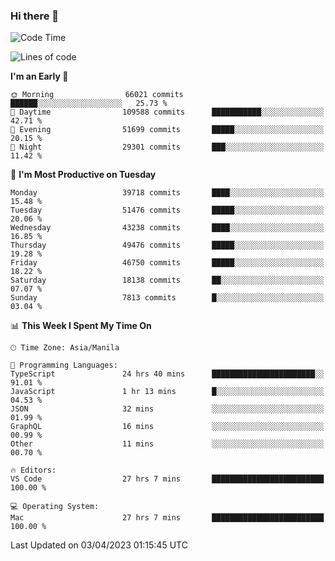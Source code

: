 ### Hi there 👋

<!--START_SECTION:waka-->
![Code Time](http://img.shields.io/badge/Code%20Time-3%2C801%20hrs%207%20mins-blue)

![Lines of code](https://img.shields.io/badge/From%20Hello%20World%20I%27ve%20Written-101.4%20million%20lines%20of%20code-blue)

**I'm an Early 🐤** 

```text
🌞 Morning                66021 commits       ██████░░░░░░░░░░░░░░░░░░░   25.73 % 
🌆 Daytime                109588 commits      ███████████░░░░░░░░░░░░░░   42.71 % 
🌃 Evening                51699 commits       █████░░░░░░░░░░░░░░░░░░░░   20.15 % 
🌙 Night                  29301 commits       ███░░░░░░░░░░░░░░░░░░░░░░   11.42 % 
```
📅 **I'm Most Productive on Tuesday** 

```text
Monday                   39718 commits       ████░░░░░░░░░░░░░░░░░░░░░   15.48 % 
Tuesday                  51476 commits       █████░░░░░░░░░░░░░░░░░░░░   20.06 % 
Wednesday                43238 commits       ████░░░░░░░░░░░░░░░░░░░░░   16.85 % 
Thursday                 49476 commits       █████░░░░░░░░░░░░░░░░░░░░   19.28 % 
Friday                   46750 commits       █████░░░░░░░░░░░░░░░░░░░░   18.22 % 
Saturday                 18138 commits       ██░░░░░░░░░░░░░░░░░░░░░░░   07.07 % 
Sunday                   7813 commits        █░░░░░░░░░░░░░░░░░░░░░░░░   03.04 % 
```


📊 **This Week I Spent My Time On** 

```text
🕑︎ Time Zone: Asia/Manila

💬 Programming Languages: 
TypeScript               24 hrs 40 mins      ███████████████████████░░   91.01 % 
JavaScript               1 hr 13 mins        █░░░░░░░░░░░░░░░░░░░░░░░░   04.53 % 
JSON                     32 mins             ░░░░░░░░░░░░░░░░░░░░░░░░░   01.99 % 
GraphQL                  16 mins             ░░░░░░░░░░░░░░░░░░░░░░░░░   00.99 % 
Other                    11 mins             ░░░░░░░░░░░░░░░░░░░░░░░░░   00.70 % 

🔥 Editors: 
VS Code                  27 hrs 7 mins       █████████████████████████   100.00 % 

💻 Operating System: 
Mac                      27 hrs 7 mins       █████████████████████████   100.00 % 
```


 Last Updated on 03/04/2023 01:15:45 UTC
<!--END_SECTION:waka-->


<!--
**rad182/rad182** is a ✨ _special_ ✨ repository because its `README.md` (this file) appears on your GitHub profile.

Here are some ideas to get you started:

- 🔭 I’m currently working on ...
- 🌱 I’m currently learning ...
- 👯 I’m looking to collaborate on ...
- 🤔 I’m looking for help with ...
- 💬 Ask me about ...
- 📫 How to reach me: ...
- 😄 Pronouns: ...
- ⚡ Fun fact: ...
-->
